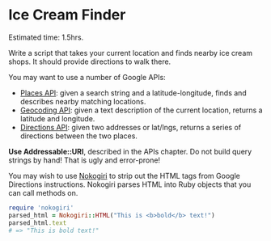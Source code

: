 # Ice Cream Finder
Estimated time: 1.5hrs.

Write a script that takes your current location and finds nearby ice
cream shops. It should provide directions to walk there.

You may want to use a number of Google APIs:

* [Places API][places-api]: given a search string and a
  latitude-longitude, finds and describes nearby matching locations.
* [Geocoding API][geocoding-api]: given a text description of the current
  location, returns a latitude and longitude.
* [Directions API][directions-api]: given two addresses or lat/lngs,
  returns a series of directions between the two places.

**Use Addressable::URI**, described in the APIs chapter. Do not build query
strings by hand! That is ugly and error-prone!

You may wish to use [Nokogiri][nokogiri] to strip out the HTML tags
from Google Directions instructions. Nokogiri parses HTML into Ruby
objects that you can call methods on.

```ruby
require 'nokogiri'
parsed_html = Nokogiri::HTML("This is <b>bold</b> text!")
parsed_html.text
# => "This is bold text!"
```

[places-api]: https://developers.google.com/places/documentation/search
[geocoding-api]: https://developers.google.com/maps/documentation/geocoding/
[directions-api]: https://developers.google.com/maps/documentation/directions/

[nokogiri]: http://nokogiri.org/

